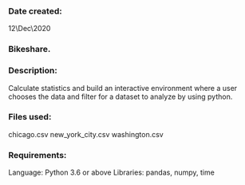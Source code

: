 ### Date created:
12\Dec\2020

### Bikeshare.


### Description:
Calculate statistics and build an interactive environment where a user chooses the data and filter  for a dataset to analyze by using python.


### Files used:
chicago.csv
new_york_city.csv
washington.csv


### Requirements:
Language: Python 3.6 or above
Libraries: pandas, numpy, time

